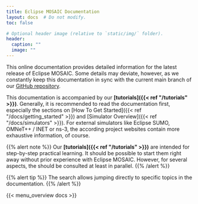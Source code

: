 ```yaml
---
title: Eclipse MOSAIC Documentation
layout: docs  # Do not modify.
toc: false

# Optional header image (relative to `static/img/` folder).
header:
  caption: ""
  image: ""
---
```


This online documentation provides detailed information for the latest release of Eclipse MOSAIC. Some details may
deviate, however, as we constantly keep this documentation in sync with the current main branch of our
<a href="https://github.com/eclipse/mosaic" target="_blank"><i class="fab fa-github"></i> GitHub repository</a>.

This documentation is accompanied by our **[tutorials]({{< ref "/tutorials" >}})**. Generally, it is recommended to read
the documentation first, especially the sections on [How To Get Started]({{< ref "/docs/getting_started" >}}) and
[Simulator Overview]({{< ref "/docs/simulators" >}}). For external simulators like Eclipse SUMO, OMNeT++ / INET or ns-3,
the according project websites contain more exhaustive information, of course.

{{% alert note %}}
Our **[tutorials]({{< ref "/tutorials" >}})** are intended for step-by-step practical learning. It should be possible to
start them right away without prior experience with Eclipse MOSAIC. However, for several aspects, the should be
consulted at least in parallel.
{{% /alert %}}

{{% alert tip %}}
The search allows jumping directly to specific topics in the documentation.
{{% /alert %}}

{{< menu_overview docs >}}
